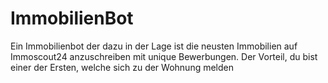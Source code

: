 # ImmobilienBot
Ein Immobilienbot der dazu in der Lage ist die neusten Immobilien auf Immoscout24 anzuschreiben mit unique Bewerbungen. Der Vorteil, du bist einer der Ersten, welche sich zu der Wohnung melden
